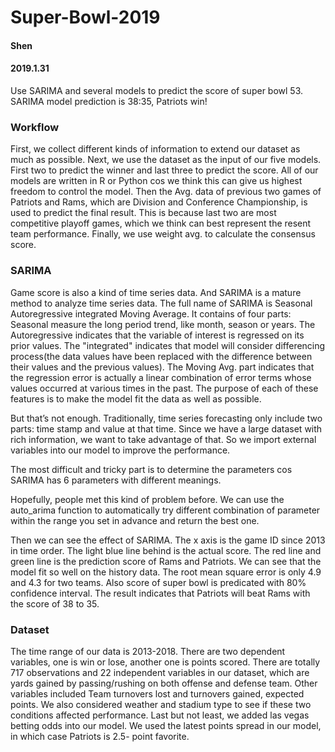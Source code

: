 # Super-Bowl-2019
#### Shen
#### 2019.1.31
Use SARIMA and several models to predict the score of super bowl 53. SARIMA model prediction is 38:35, Patriots win!

### Workflow
First, we collect different kinds of information to extend our dataset as much as possible. Next, we use the dataset as the input of our five models. First two to predict the winner and last three to predict the score. All of our models are written in R or Python cos we think this can give us highest freedom to control the model. Then the Avg. data of previous two games of Patriots and Rams, which are Division and Conference Championship, is used to predict the final result. This is because last two are most competitive playoff games, which we think can best represent the resent team performance. Finally, we use weight avg. to calculate the consensus score.

### SARIMA
Game score is also a kind of time series data. And SARIMA is a mature method to analyze time series data. The full name of SARIMA is Seasonal Autoregressive integrated Moving Average. It contains of four parts: Seasonal measure the long period trend, like month, season or years. The Autoregressive indicates that the variable of interest is regressed on its prior values. The "integrated" indicates that model will consider differencing process(the data values have been replaced with the difference between their values and the previous values). The Moving Avg. part indicates that the regression error is actually a linear combination of error terms whose values occurred at various times in the past. The purpose of each of these features is to make the model fit the data as well as possible.

But that’s not enough. Traditionally, time series forecasting only include two parts: time stamp and value at that time. Since we have a large dataset with rich information, we want to take advantage of that. So we import external variables into our model to improve the performance.

The most difficult and tricky part is to determine the parameters cos SARIMA has 6 parameters with different meanings. 

Hopefully, people met this kind of problem before. We can use the auto_arima function to automatically try different combination of parameter within the range you set in advance and return the best one.  

Then we can see the effect of SARIMA. The x axis is the game ID since 2013 in time order. The light blue line behind is the actual score. The red line and green line is the prediction score of Rams and Patriots. We can see that the model fit so well on the history data. The root mean square error is only 4.9 and 4.3 for two teams. Also score of super bowl is predicated with 80% confidence interval. The result indicates that Patriots will beat Rams with the score of 38 to 35.

### Dataset
The time range of our data is 2013-2018. There are two dependent variables, one is win or lose, another one is points scored. There are totally 717 observations and 22 independent variables in our dataset, which are yards gained by passing/rushing on both offense and defense team. Other variables included Team turnovers lost and turnovers gained, expected points. We also considered weather and stadium type to see if these two conditions affected performance. Last but not least, we added las vegas betting odds into our model. We used the latest points spread in our model, in which case Patriots is 2.5- point favorite.
